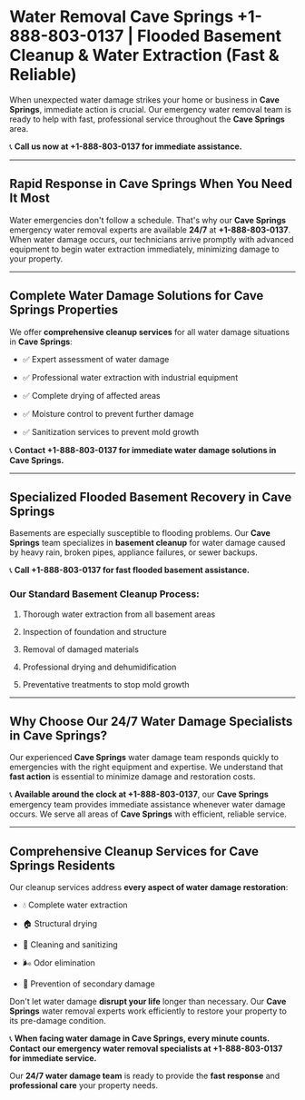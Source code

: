 # Water Removal Cave Springs +1-888-803-0137 | Flooded Basement Cleanup & Water Extraction (Fast & Reliable)

When unexpected water damage strikes your home or business in **Cave Springs**, immediate action is crucial. Our emergency water removal team is ready to help with fast, professional service throughout the **Cave Springs** area. 

📞 **Call us now at +1-888-803-0137 for immediate assistance.**

---

## Rapid Response in Cave Springs When You Need It Most

Water emergencies don't follow a schedule. That's why our **Cave Springs** emergency water removal experts are available **24/7** at **+1-888-803-0137**. When water damage occurs, our technicians arrive promptly with advanced equipment to begin water extraction immediately, minimizing damage to your property.

---

## Complete Water Damage Solutions for Cave Springs Properties

We offer **comprehensive cleanup services** for all water damage situations in **Cave Springs**:

- ✅ Expert assessment of water damage  
- ✅ Professional water extraction with industrial equipment  
- ✅ Complete drying of affected areas  
- ✅ Moisture control to prevent further damage  
- ✅ Sanitization services to prevent mold growth  

📞 **Contact +1-888-803-0137 for immediate water damage solutions in Cave Springs.**

---

## Specialized Flooded Basement Recovery in Cave Springs

Basements are especially susceptible to flooding problems. Our **Cave Springs** team specializes in **basement cleanup** for water damage caused by heavy rain, broken pipes, appliance failures, or sewer backups. 

📞 **Call +1-888-803-0137 for fast flooded basement assistance.**

### Our Standard Basement Cleanup Process:
1. Thorough water extraction from all basement areas  
2. Inspection of foundation and structure  
3. Removal of damaged materials  
4. Professional drying and dehumidification  
5. Preventative treatments to stop mold growth  

---

## Why Choose Our 24/7 Water Damage Specialists in Cave Springs?

Our experienced **Cave Springs** water damage team responds quickly to emergencies with the right equipment and expertise. We understand that **fast action** is essential to minimize damage and restoration costs.

📞 **Available around the clock at +1-888-803-0137**, our **Cave Springs** emergency team provides immediate assistance whenever water damage occurs. We serve all areas of **Cave Springs** with efficient, reliable service.

---

## Comprehensive Cleanup Services for Cave Springs Residents

Our cleanup services address **every aspect of water damage restoration**:

- 💧 Complete water extraction  
- 🏠 Structural drying  
- 🧼 Cleaning and sanitizing  
- 🌬️ Odor elimination  
- 🚫 Prevention of secondary damage  

Don't let water damage **disrupt your life** longer than necessary. Our **Cave Springs** water removal experts work efficiently to restore your property to its pre-damage condition.

📞 **When facing water damage in Cave Springs, every minute counts. Contact our emergency water removal specialists at +1-888-803-0137 for immediate service.**

Our **24/7 water damage team** is ready to provide the **fast response** and **professional care** your property needs.
